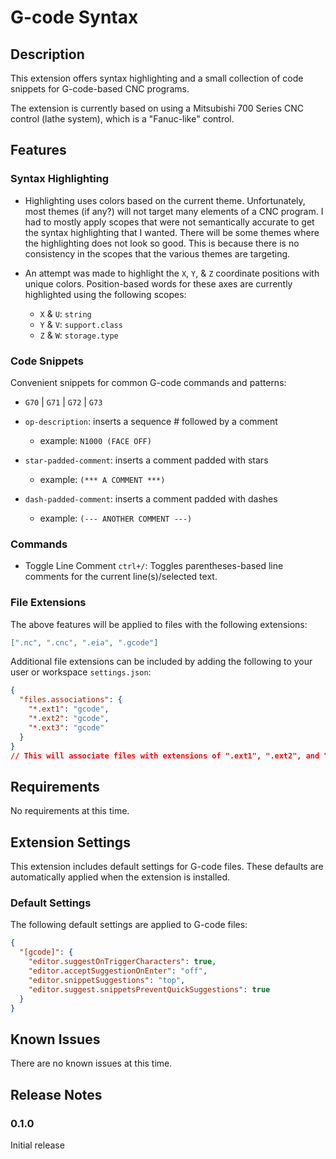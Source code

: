 # G-code Syntax

## Description

This extension offers syntax highlighting and a small collection of code snippets for G-code-based CNC programs.

The extension is currently based on using a Mitsubishi 700 Series CNC control (lathe system), which is a "Fanuc-like" control.

## Features

### Syntax Highlighting
  
- Highlighting uses colors based on the current theme. Unfortunately, most themes (if any?) will not target many elements of a CNC program. I had to mostly apply scopes that were not semantically accurate to get the syntax highlighting that I wanted. There will be some themes where the highlighting does not look so good. This is because there is no consistency in the scopes that the various themes are targeting.

- An attempt was made to highlight the `X`, `Y`, & `Z` coordinate positions with unique colors. Position-based words for these axes are currently highlighted using the following scopes:

  - `X` & `U`: `string`
  - `Y` & `V`: `support.class`
  - `Z` & `W`: `storage.type`

### **Code Snippets**

Convenient snippets for common G-code commands and patterns:

- `G70` | `G71` | `G72` | `G73`

- `op-description`: inserts a sequence # followed by a comment
  - example: `N1000 (FACE OFF)`

- `star-padded-comment`: inserts a comment padded with stars
  - example: `(*** A COMMENT ***)`

- `dash-padded-comment`: inserts a comment padded with dashes
  - example: `(--- ANOTHER COMMENT ---)`

### Commands

- Toggle Line Comment `ctrl+/`: Toggles parentheses-based line comments for the current line(s)/selected text.

### File Extensions

The above features will be applied to files with the following extensions:

``` json
[".nc", ".cnc", ".eia", ".gcode"]
```

Additional file extensions can be included by adding the following to your user or workspace `settings.json`:

```json
{
  "files.associations": {
    "*.ext1": "gcode",
    "*.ext2": "gcode",
    "*.ext3": "gcode"
  }
}
// This will associate files with extensions of ".ext1", ".ext2", and ".ext3"
```

## Requirements

No requirements at this time.

## Extension Settings

This extension includes default settings for G-code files. These defaults are automatically applied when the extension is installed.

### Default Settings

The following default settings are applied to G-code files:

```json
{
  "[gcode]": {
    "editor.suggestOnTriggerCharacters": true,
    "editor.acceptSuggestionOnEnter": "off",
    "editor.snippetSuggestions": "top",
    "editor.suggest.snippetsPreventQuickSuggestions": true
  }
}
```

## Known Issues

There are no known issues at this time.

## Release Notes

### 0.1.0

Initial release
